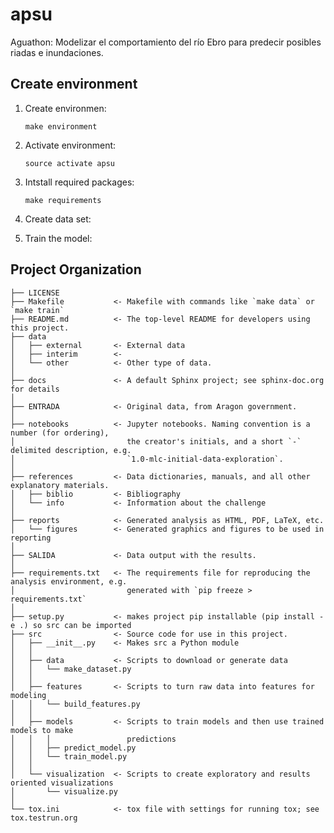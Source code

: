 apsu
==============================

Aguathon: Modelizar el comportamiento del río Ebro para predecir posibles riadas e inundaciones.

Create environment
------------
1. Create environmen:

    `make environment`

2. Activate environment:

    `source activate apsu`
    
3. Intstall required packages:

    `make requirements`
    
4. Create data set:

5. Train the model:

Project Organization
------------

    ├── LICENSE
    ├── Makefile           <- Makefile with commands like `make data` or `make train`
    ├── README.md          <- The top-level README for developers using this project.
    ├── data
    │   ├── external       <- External data
    │   ├── interim        <- 
    │   └── other          <- Other type of data.
    │
    ├── docs               <- A default Sphinx project; see sphinx-doc.org for details
    │
    ├── ENTRADA            <- Original data, from Aragon government.
    │
    ├── notebooks          <- Jupyter notebooks. Naming convention is a number (for ordering),
    │                         the creator's initials, and a short `-` delimited description, e.g.
    │                         `1.0-mlc-initial-data-exploration`.
    │
    ├── references         <- Data dictionaries, manuals, and all other explanatory materials.
    │   ├── biblio         <- Bibliography 
    │   └── info           <- Information about the challenge
    │
    ├── reports            <- Generated analysis as HTML, PDF, LaTeX, etc.
    │   └── figures        <- Generated graphics and figures to be used in reporting
    │
    ├── SALIDA             <- Data output with the results.
    │
    ├── requirements.txt   <- The requirements file for reproducing the analysis environment, e.g.
    │                         generated with `pip freeze > requirements.txt`
    │
    ├── setup.py           <- makes project pip installable (pip install -e .) so src can be imported
    ├── src                <- Source code for use in this project.
    │   ├── __init__.py    <- Makes src a Python module
    │   │
    │   ├── data           <- Scripts to download or generate data
    │   │   └── make_dataset.py
    │   │
    │   ├── features       <- Scripts to turn raw data into features for modeling
    │   │   └── build_features.py
    │   │
    │   ├── models         <- Scripts to train models and then use trained models to make
    │   │   │                 predictions
    │   │   ├── predict_model.py
    │   │   └── train_model.py
    │   │
    │   └── visualization  <- Scripts to create exploratory and results oriented visualizations
    │       └── visualize.py
    │
    └── tox.ini            <- tox file with settings for running tox; see tox.testrun.org


